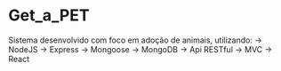 # Get_a_PET
Sistema desenvolvido com foco em adoção de animais, utilizando:
-> NodeJS
-> Express
-> Mongoose
-> MongoDB
-> Api RESTful
-> MVC
-> React